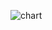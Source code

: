 ![chart](https://user-images.githubusercontent.com/94363214/142869518-83a84ba7-1a31-452f-9518-de49685937de.png)


